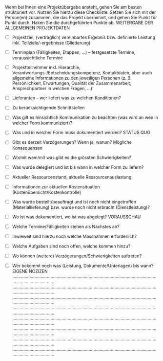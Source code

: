 Wenn bei Ihnen eine Projektübergabe ansteht, gehen Sie am besten strukturiert vor.
Nutzen Sie hierzu diese Checkliste. Setzen Sie sich mit der Person(en) zusammen, die das Projekt übernimmt, und gehen Sie Punkt für Punkt durch. Haken Sie die durchgeführten Punkte ab.
WEITERGABE DER ALLGEMEINEN PROJEKTDATEN
- [ ]	Projektziel, (vertraglich) vereinbartes Ergebnis bzw. definierte Leistung inkl. Teilziele/-ergebnisse (Gliederung)
- [ ]	Terminplan (Fälligkeiten, Etappen, …) – festgesetzte Termine, voraussichtliche Termine
- [ ]	Projektteilnehmer inkl. Hierarchie, Verantwortungs-/Entscheidungskompetenz, Kontaktdaten, aber auch allgemeine Informationen zu den jeweiligen Personen (z. B. Persönlichkeit, Erwartungen, Qualität der Zusammenarbeit, Ansprechpartner in welchen Fragen, …)
- [ ]	Lieferanten – wer liefert was zu welchen Konditionen?
- [ ]	Zu berücksichtigende Schnittstellen
- [ ]	Was gilt es hinsichtlich Kommunikation zu beachten (was wird an wen in welcher Form kommuniziert)?
- [ ]	Was und in welcher Form muss dokumentiert werden?
STATUS QUO
- [ ]	Gibt es derzeit Verzögerungen? Wenn ja, warum? Mögliche Konsequenzen
- [ ]	Wo/mit wem/mit was gibt es die grössten Schwierigkeiten?
- [ ]	Was wurde delegiert und ist bis wann in welcher Form zu liefern?
- [ ]	Aktueller Ressourcenstand, aktuelle Ressourcenauslastung
- [ ]	Informationen zur aktuellen Kostensituation (Kostenübersicht/Kostenkontrolle)
- [ ]	Was wurde bestellt/beauftragt und ist noch nicht eingetroffen (Materiallieferung) bzw. wurde noch nicht erbracht (Dienstleistung)?
- [ ]	Wo ist was dokumentiert, wo ist was abgelegt?
VORAUSSCHAU
- [ ]	Welche Termine/Fälligkeiten stehen als Nächstes an?
- [ ]	Inwieweit sind hierzu noch welche Massnahmen erforderlich?
- [ ]	Welche Aufgaben sind noch offen, welche kommen hinzu?
- [ ]	Wo können (weitere) Verzögerungen/Schwierigkeiten auftreten?
- [ ]	Wer bekommt noch was (Leistung, Dokumente/Unterlagen) bis wann?
EIGENE NOZIZEN
…………………………………………………………………………………………………………………………………….
…………………………………………………………………………………………………………………………………….
…………………………………………………………………………………………………………………………………….
…………………………………………………………………………………………………………………………………….
…………………………………………………………………………………………………………………………………….
…………………………………………………………………………………………………………………………………….
…………………………………………………………………………………………………………………………………….
…………………………………………………………………………………………………………………………………….



